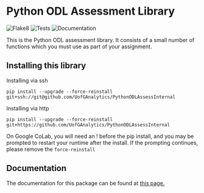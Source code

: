 # Python ODL Assessment Library

![Flake8](https://github.com/UofGAnalytics/PythonODLAssessInternal/actions/workflows/flake8.yml/badge.svg)
![Tests](https://github.com/UofGAnalytics/PythonODLAssessInternal/actions/workflows/python-package.yml/badge.svg)
![Documentation](https://github.com/UofGAnalytics/PythonODLAssessInternal/actions/workflows/documentation.yml/badge.svg)

This is the Python ODL assessment library. It consists of a small number of functions which you must use as part of your assignment.

## Installing this library

Installing via ssh
```
pip install --upgrade --force-reinstall git+ssh://git@github.com/UofGAnalytics/PythonODLAssessInternal
```

Installing via http
```
pip install --upgrade --force-reinstall git+https://github.com/UofGAnalytics/PythonODLAssessInternal
```

On Google CoLab, you will need an ! before the pip install, and you may be prompted to restart your runtime after the install. If the prompting continues, please remove the ```force-reinstall```

## Documentation

The documentation for this package can be found at
[this page.](https://uofganalytics.github.io/PythonODLAssessInternal/)
